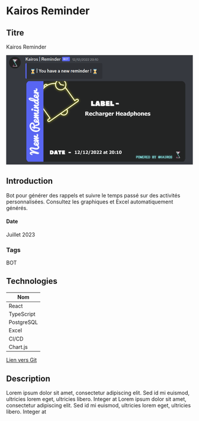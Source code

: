 # Kairos Reminder

## Titre

Kairos Reminder

![Image de preview](https://raw.githubusercontent.com/Eric-Philippe/Kairos-Bot-Reminder/master/img/remindme.png)

## Introduction

Bot pour générer des rappels et suivre le temps passé sur des activités personnalisées. Consultez les graphiques et Excel automatiquement générés.

#### Date

Juillet 2023

### Tags

BOT

## Technologies

| Nom        |
| ---------- |
| React      |
| TypeScript |
| PostgreSQL |
| Excel      |
| CI/CD      |
| Chart.js   |

[Lien vers Git](https://github.com/Eric-Philippe/Kairos-Bot-Reminder)

## Description

Lorem ipsum dolor sit amet, consectetur adipiscing elit. Sed id mi euismod, ultricies lorem eget, ultricies libero. Integer at
Lorem ipsum dolor sit amet, consectetur adipiscing elit. Sed id mi euismod, ultricies lorem eget, ultricies libero. Integer at
